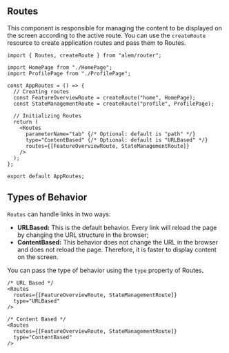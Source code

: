 ## Routes

This component is responsible for managing the content to be displayed on the screen according to the active route. You can use the `createRoute` resource to create application routes and pass them to Routes.

```tsx
import { Routes, createRoute } from "alem/router";

import HomePage from "./HomePage";
import ProfilePage from "./ProfilePage";

const AppRoutes = () => {
  // Creating routes
  const FeatureOverviewRoute = createRoute("home", HomePage);
  const StateManagementRoute = createRoute("profile", ProfilePage);

  // Initializing Routes
  return (
    <Routes
      parameterName="tab" {/* Optional: default is "path" */}
      type="ContentBased" {/* Optional: default is "URLBased" */}
      routes={[FeatureOverviewRoute, StateManagementRoute]}
    />
  );
};

export default AppRoutes;
```

## Types of Behavior

`Routes` can handle links in two ways:

- **URLBased:** This is the default behavior. Every link will reload the page by changing the URL structure in the browser;
- **ContentBased:** This behavior does not change the URL in the browser and does not reload the page. Therefore, it is faster to display content on the screen.

You can pass the type of behavior using the `type` property of Routes.

```tsx
/* URL Based */
<Routes
  routes={[FeatureOverviewRoute, StateManagementRoute]}
  type="URLBased"
/>

/* Content Based */
<Routes
  routes={[FeatureOverviewRoute, StateManagementRoute]}
  type="ContentBased"
/>
```
